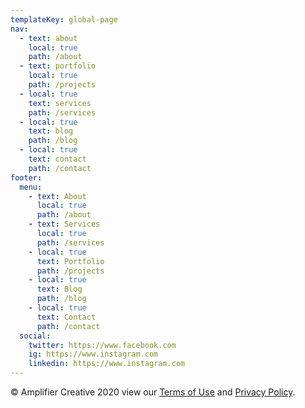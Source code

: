 ```yaml
---
templateKey: global-page
nav:
  - text: about
    local: true
    path: /about
  - text: portfolio
    local: true
    path: /projects
  - local: true
    text: services
    path: /services
  - local: true
    text: blog
    path: /blog
  - local: true
    text: contact
    path: /contact
footer:
  menu:
    - text: About
      local: true
      path: /about
    - text: Services
      local: true
      path: /services
    - local: true
      text: Portfolio
      path: /projects
    - local: true
      text: Blog
      path: /blog
    - local: true
      text: Contact
      path: /contact
  social:
    twitter: https://www.facebook.com
    ig: https://www.instagram.com
    linkedin: https://www.instagram.com
---
```


© Amplifier Creative 2020 view our [Terms of Use](/terms) and [Privacy Policy](/privacy).
